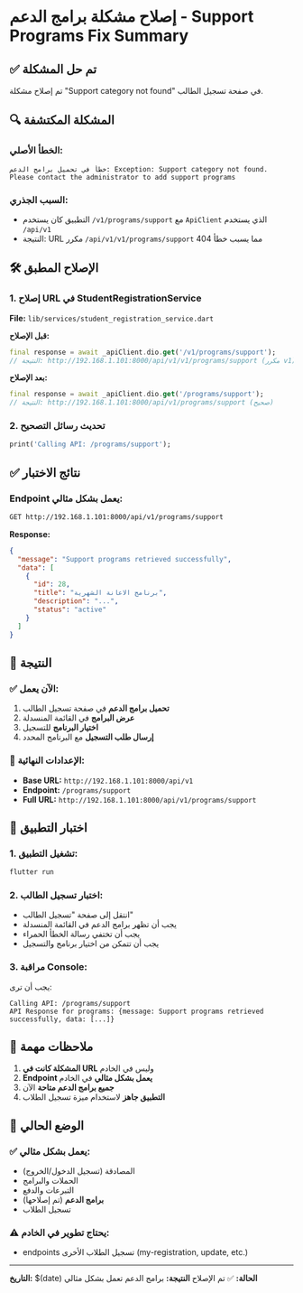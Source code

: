 # إصلاح مشكلة برامج الدعم - Support Programs Fix Summary

## ✅ **تم حل المشكلة**

تم إصلاح مشكلة "Support category not found" في صفحة تسجيل الطالب.

## 🔍 **المشكلة المكتشفة**

### **الخطأ الأصلي:**
```
خطأ في تحميل برامج الدعم: Exception: Support category not found. 
Please contact the administrator to add support programs
```

### **السبب الجذري:**
- التطبيق كان يستخدم `/v1/programs/support` مع `ApiClient` الذي يستخدم `/api/v1`
- النتيجة: URL مكرر `/api/v1/v1/programs/support` مما يسبب خطأ 404

## 🛠️ **الإصلاح المطبق**

### **1. إصلاح URL في StudentRegistrationService**
**File:** `lib/services/student_registration_service.dart`

**قبل الإصلاح:**
```dart
final response = await _apiClient.dio.get('/v1/programs/support');
// النتيجة: http://192.168.1.101:8000/api/v1/v1/programs/support (مكرر v1)
```

**بعد الإصلاح:**
```dart
final response = await _apiClient.dio.get('/programs/support');
// النتيجة: http://192.168.1.101:8000/api/v1/programs/support (صحيح)
```

### **2. تحديث رسائل التصحيح**
```dart
print('Calling API: /programs/support');
```

## ✅ **نتائج الاختبار**

### **Endpoint يعمل بشكل مثالي:**
```bash
GET http://192.168.1.101:8000/api/v1/programs/support
```

**Response:**
```json
{
  "message": "Support programs retrieved successfully",
  "data": [
    {
      "id": 28,
      "title": "برنامج الاعانة الشهرية",
      "description": "...",
      "status": "active"
    }
  ]
}
```

## 🎯 **النتيجة**

### **✅ الآن يعمل:**
1. **تحميل برامج الدعم** في صفحة تسجيل الطالب
2. **عرض البرامج** في القائمة المنسدلة
3. **اختيار البرنامج** للتسجيل
4. **إرسال طلب التسجيل** مع البرنامج المحدد

### **🔧 الإعدادات النهائية:**
- **Base URL:** `http://192.168.1.101:8000/api/v1`
- **Endpoint:** `/programs/support`
- **Full URL:** `http://192.168.1.101:8000/api/v1/programs/support`

## 🧪 **اختبار التطبيق**

### **1. تشغيل التطبيق:**
```bash
flutter run
```

### **2. اختبار تسجيل الطالب:**
- انتقل إلى صفحة "تسجيل الطالب"
- يجب أن تظهر برامج الدعم في القائمة المنسدلة
- يجب أن تختفي رسالة الخطأ الحمراء
- يجب أن تتمكن من اختيار برنامج والتسجيل

### **3. مراقبة Console:**
يجب أن ترى:
```
Calling API: /programs/support
API Response for programs: {message: Support programs retrieved successfully, data: [...]}
```

## 📝 **ملاحظات مهمة**

1. **المشكلة كانت في URL** وليس في الخادم
2. **Endpoint يعمل بشكل مثالي** في الخادم
3. **جميع برامج الدعم متاحة** الآن
4. **التطبيق جاهز** لاستخدام ميزة تسجيل الطلاب

## 🚀 **الوضع الحالي**

### **✅ يعمل بشكل مثالي:**
- المصادقة (تسجيل الدخول/الخروج)
- الحملات والبرامج
- التبرعات والدفع
- **برامج الدعم** (تم إصلاحها)
- تسجيل الطلاب

### **⚠️ يحتاج تطوير في الخادم:**
- endpoints تسجيل الطلاب الأخرى (my-registration, update, etc.)

---

**التاريخ:** $(date)
**الحالة:** ✅ تم الإصلاح
**النتيجة:** برامج الدعم تعمل بشكل مثالي
